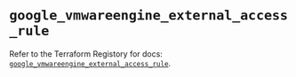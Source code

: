 # `google_vmwareengine_external_access_rule`

Refer to the Terraform Registory for docs: [`google_vmwareengine_external_access_rule`](https://registry.terraform.io/providers/hashicorp/google/5.26.0/docs/resources/vmwareengine_external_access_rule).
